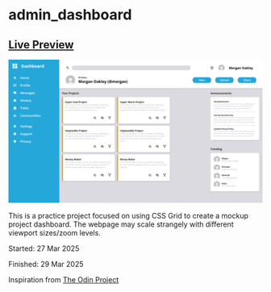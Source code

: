 # admin_dashboard

## [Live Preview](https://stevi4.github.io/admin_dashboard/)

![Screenshot of project page](page.png)

This is a practice project focused on using CSS Grid to create a mockup project dashboard. The webpage may scale strangely with different viewport sizes/zoom levels.

Started: 27 Mar 2025

Finished: 29 Mar 2025

Inspiration from [The Odin Project](https://www.theodinproject.com/lessons/node-path-intermediate-html-and-css-admin-dashboard)
